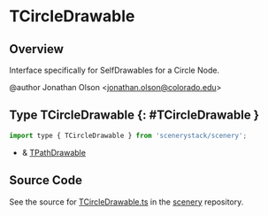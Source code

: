 # TCircleDrawable

## Overview

Interface specifically for SelfDrawables for a Circle Node.

@author Jonathan Olson &lt;jonathan.olson@colorado.edu&gt;

## Type TCircleDrawable {: #TCircleDrawable }


```js
import type { TCircleDrawable } from 'scenerystack/scenery';
```


- &amp; [TPathDrawable](../scenery/TPathDrawable.md)




## Source Code

See the source for [TCircleDrawable.ts](https://github.com/phetsims/scenery/blob/main/js/display/drawables/TCircleDrawable.ts) in the [scenery](https://github.com/phetsims/scenery) repository.
